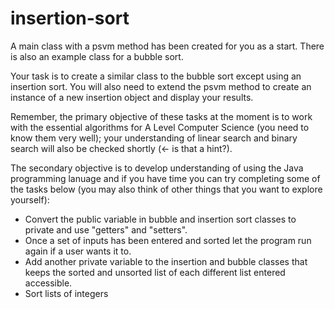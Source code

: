 # insertion-sort

A main class with a psvm method has been created for you as a start.  There is also an example class for a bubble sort.

Your task is to create a similar class to the bubble sort except using an insertion sort.  You will also need to extend the psvm method to create an instance of a new insertion object and display your results.

Remember, the primary objective of these tasks at the moment is to work with the essential algorithms for A Level Computer Science (you need to know them very well); your understanding of linear search and binary search will also be checked shortly (<- is that a hint?).

The secondary objective is to develop understanding of using the Java programming lanuage and if you have time you can try completing some of the tasks below (you may also think of other things that you want to explore yourself): 
- Convert the public variable in bubble and insertion sort classes to private and use "getters" and "setters".
- Once a set of inputs has been entered and sorted let the program run again if a user wants it to.
- Add another private variable to the insertion and bubble classes that keeps the sorted and unsorted list of each different list entered accessible.
- Sort lists of integers
